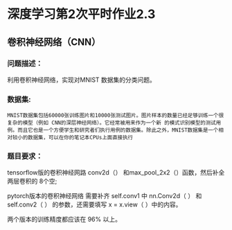 # 深度学习第2次平时作业2.3



## 卷积神经网络（CNN）



### 问题描述：

利用卷积神经网络，实现对MNIST 数据集的分类问题。



### 数据集:

```
MNIST数据集包括60000张训练图片和10000张测试图片。图片样本的数量已经足够训练一个很复杂的模型（例如 CNN的深层神经网络）。它经常被用来作为一个新 的模式识别模型的测试用例。而且它也是一个方便学生和研究者们执行用例的数据集。除此之外，MNIST数据集是一个相对较小的数据集，可以在你的笔记本CPUs上面直接执行
```



### 题目要求：

tensorflow版的卷积神经网路 conv2d（） 和max_pool_2x2（）函数，然后补全两层卷积的 8个空;

pytorch版本的卷积神经网络 需要补齐 self.conv1 中 nn.Conv2d（ ） 和 self.conv2（ ） 的参数，还需要填写 x = x.view（ ）中的内容。

两个版本的训练精度都应该在 96% 以上。